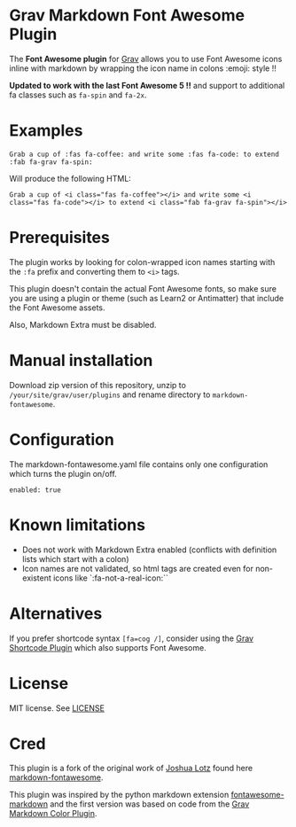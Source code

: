 # Grav Markdown Font Awesome Plugin

The **Font Awesome plugin** for [Grav](http://github.com/getgrav/grav) allows you to use Font Awesome icons inline with markdown by wrapping the icon name in colons :emoji: style !!

**Updated to work with the last Font Awesome 5 !!** and support to additional fa classes such as `fa-spin` and `fa-2x`.

# Examples

```
Grab a cup of :fas fa-coffee: and write some :fas fa-code: to extend :fab fa-grav fa-spin:
```

Will produce the following HTML:

```
Grab a cup of <i class="fas fa-coffee"></i> and write some <i class="fas fa-code"></i> to extend <i class="fab fa-grav fa-spin"></i>
```

# Prerequisites

The plugin works by looking for colon-wrapped icon names starting with the `:fa` prefix and converting them to `<i>` tags.

This plugin doesn't contain the actual Font Awesome fonts, so make sure you are using a plugin or theme (such as Learn2 or Antimatter) that include the Font Awesome assets.

Also, Markdown Extra must be disabled.

# Manual installation

Download zip version of this repository, unzip to `/your/site/grav/user/plugins` and rename directory to `markdown-fontawesome`.

# Configuration

The markdown-fontawesome.yaml file contains only one configuration which turns the plugin on/off.

```
enabled: true
```

# Known limitations

- Does not work with Markdown Extra enabled (conflicts with definition lists which start with a colon)
- Icon names are not validated, so html tags are created even for non-existent icons like `:fa-not-a-real-icon:``

# Alternatives

If you prefer shortcode syntax `[fa=cog /]`, consider using the [Grav Shortcode Plugin](https://github.com/getgrav/grav-plugin-shortcode-core#fontawesome) which also supports Font Awesome.

# License

MIT license. See [LICENSE](LICENSE.txt)

# Cred

This plugin is a fork of the original work of [Joshua Lotz](https://github.com/yoshikin) found here [markdown-fontawesome](https://github.com/yoshikin/grav-plugin-markdown-fontawesome).

This plugin was inspired by the python markdown extension [fontawesome-markdown](https://github.com/bmcorser/fontawesome-markdown) and the first version was based on code from the [Grav Markdown Color Plugin](https://github.com/getgrav/grav-plugin-markdown-color).
